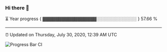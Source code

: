 ### Hi there 👋

⏳ Year progress { ▓▓▓▓▓▓▓▓▓▓▓▓▓▓▓▓▓░░░░░░░░░░░░░ } 57.66 %

---

⏰ Updated on Thursday, July 30, 2020, 12:39 AM UTC

![Progress Bar CI](https://github.com/arthurbuhl/arthurbuhl/workflows/Progress%20Bar%20CI/badge.svg)
